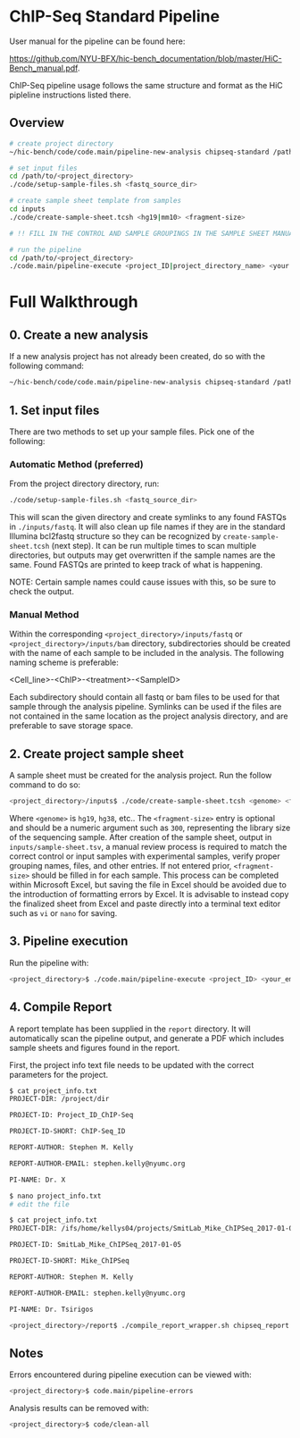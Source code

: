 # ChIP-Seq Standard Pipeline

User manual for the pipeline can be found here:

https://github.com/NYU-BFX/hic-bench_documentation/blob/master/HiC-Bench_manual.pdf.

ChIP-Seq pipeline usage follows the same structure and format as the HiC pipleline instructions listed there.


## Overview

```bash
# create project directory
~/hic-bench/code/code.main/pipeline-new-analysis chipseq-standard /path/to/<project_directory>

# set input files
cd /path/to/<project_directory>
./code/setup-sample-files.sh <fastq_source_dir>

# create sample sheet template from samples
cd inputs
./code/create-sample-sheet.tcsh <hg19|mm10> <fragment-size>

# !! FILL IN THE CONTROL AND SAMPLE GROUPINGS IN THE SAMPLE SHEET MANUALLY !!

# run the pipeline
cd /path/to/<project_directory>
./code.main/pipeline-execute <project_ID|project_directory_name> <your.email.goes.here@address.edu>

```


# Full Walkthrough
## 0. Create a new analysis

If a new analysis project has not already been created, do so with the following command:

```bash
~/hic-bench/code/code.main/pipeline-new-analysis chipseq-standard /path/to/<project_directory>
```

## 1. Set input files

There are two methods to set up your sample files. Pick one of the following:

### Automatic Method (preferred)

From the project directory directory, run:
```bash
./code/setup-sample-files.sh <fastq_source_dir>
```
This will scan the given directory and create symlinks to any found FASTQs in `./inputs/fastq`. It will also clean up file names if they are in the standard Illumina bcl2fastq structure so they can be recognized by `create-sample-sheet.tcsh` (next step). It can be run multiple times to scan multiple directories, but outputs may get overwritten if the sample names are the same. Found FASTQs are printed to keep track of what is happening.

NOTE: Certain sample names could cause issues with this, so be sure to check the output. 

### Manual Method 

Within the corresponding `<project_directory>/inputs/fastq` or `<project_directory>/inputs/bam` directory, subdirectories should be created with the name of each sample to be included in the analysis. The following naming scheme is preferable:

\<Cell_line\>-\<ChIP\>-\<treatment\>-\<SampleID\>

Each subdirectory should contain all fastq or bam files to be used for that sample through the analysis pipeline. Symlinks can be used if the files are not contained in the same location as the project analysis directory, and are preferable to save storage space. 



## 2. Create project sample sheet

A sample sheet must be created for the analysis project. Run the follow command to do so:

```bash
<project_directory>/inputs$ ./code/create-sample-sheet.tcsh <genome> <fragment-size>
```

Where `<genome>` is `hg19`, `hg38`, etc.. The `<fragment-size>` entry is optional and should be a numeric argument such as `300`, representing the library size of the sequencing sample. After creation of the sample sheet, output in `inputs/sample-sheet.tsv`, a manual review process is required to match the correct control or input samples with experimental samples, verify proper grouping names, files, and other entries. If not entered prior, `<fragment-size>` should be filled in for each sample. This process can be completed within Microsoft Excel, but saving the file in Excel should be avoided due to the introduction of formatting errors by Excel. It is advisable to instead copy the finalized sheet from Excel and paste directly into a terminal text editor such as `vi` or `nano` for saving.

## 3. Pipeline execution

Run the pipeline with:

```bash
<project_directory>$ ./code.main/pipeline-execute <project_ID> <your_email@address.edu>
```

## 4. Compile Report

A report template has been supplied in the `report` directory. It will automatically scan the pipeline output, and generate a PDF which includes sample sheets and figures found in the report. 

First, the project info text file needs to be updated with the correct parameters for the project. 


```bash
$ cat project_info.txt
PROJECT-DIR: /project/dir

PROJECT-ID: Project_ID_ChIP-Seq

PROJECT-ID-SHORT: ChIP-Seq_ID

REPORT-AUTHOR: Stephen M. Kelly

REPORT-AUTHOR-EMAIL: stephen.kelly@nyumc.org

PI-NAME: Dr. X

$ nano project_info.txt
# edit the file

$ cat project_info.txt
PROJECT-DIR: /ifs/home/kellys04/projects/SmitLab_Mike_ChIPSeq_2017-01-05

PROJECT-ID: SmitLab_Mike_ChIPSeq_2017-01-05

PROJECT-ID-SHORT: Mike_ChIPSeq

REPORT-AUTHOR: Stephen M. Kelly

REPORT-AUTHOR-EMAIL: stephen.kelly@nyumc.org

PI-NAME: Dr. Tsirigos
```

```bash
<project_directory>/report$ ./compile_report_wrapper.sh chipseq_report.Rnw
```

## Notes

Errors encountered during pipeline execution can be viewed with:

```bash
<project_directory>$ code.main/pipeline-errors
```

Analysis results can be removed with:

```bash
<project_directory>$ code/clean-all
```

